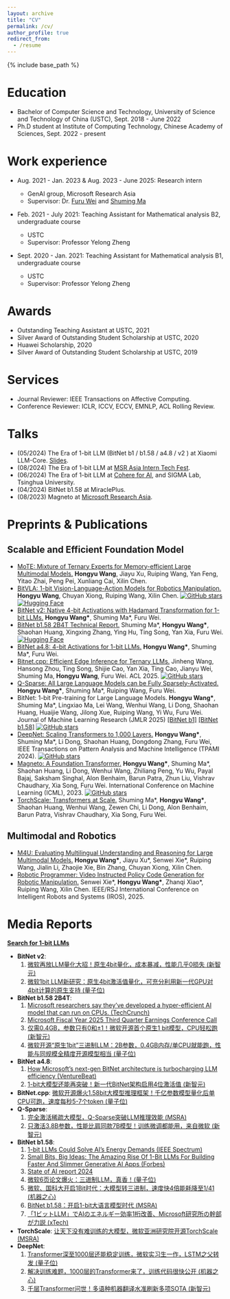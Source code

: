 ```yaml
---
layout: archive
title: "CV"
permalink: /cv/
author_profile: true
redirect_from:
  - /resume
---
```


{% include base_path %}

Education
======
* Bachelor of Computer Science and Technology, University of Science and Technology of China (USTC), Sept. 2018 - June 2022
* Ph.D student at Institute of Computing Technology, Chinese Academy of Sciences, Sept. 2022 - present

Work experience
======
* Aug. 2021 - Jan. 2023 & Aug. 2023 - June 2025: Research intern
  * GenAI group, Microsoft Research Asia
  * Supervisor: Dr. [Furu Wei](https://thegenerality.com/) and [Shuming Ma](https://scholar.google.com/citations?user=J44tjDMAAAAJ)

* Feb. 2021 - July 2021: Teaching Assistant for Mathematical analysis B2, undergraduate course
  * USTC
  * Supervisor: Professor Yelong Zheng

* Sept. 2020 - Jan. 2021: Teaching Assistant for Mathematical analysis B1, undergraduate course
  * USTC
  * Supervisor: Professor Yelong Zheng

Awards
======
* Outstanding Teaching Assistant at USTC, 2021
* Silver Award of Outstanding Student Scholarship at USTC, 2020
* Huawei Scholarship, 2020
* Silver Award of Outstanding Student Scholarship at USTC, 2019

Services
======
* Journal Reviewer: IEEE Transactions on Affective Computing.
* Conference Reviewer: ICLR, ICCV, ECCV, EMNLP, ACL Rolling Review.

Talks
======
* (05/2024) The Era of 1-bit LLM (BitNet b1 / b1.58 / a4.8 / v2 ) at Xiaomi LLM-Core. [Slides](https://github.com/ustcwhy/ustcwhy.github.io/blob/master/files/bitnet-20250527.pdf).
* (08/2024) The Era of 1-bit LLM at [MSR Asia Intern Tech Fest](https://mp.weixin.qq.com/s/HVhOhWpq1092Z5byc5nISw).
* (06/2024) The Era of 1-bit LLM at [Cohere for AI](https://www.youtube.com/watch?v=oxQjGOUbQx4&list=PLLalUvky4CLJKDaiWCumhsJpHNDhZeVll&index=17&t=229s), and SIGMA Lab, Tsinghua University.
* (04/2024) BitNet b1.58 at MiraclePlus.
* (08/2023) Magneto at [Microsoft Research Asia](https://www.msra.cn/zh-cn/news/features/icml-2023).

Preprints & Publications
======
## Scalable and Efficient Foundation Model
* [MoTE: Mixture of Ternary Experts for Memory-efficient Large Multimodal Models.](https://ustcwhy.github.io/publications/mote) <b>Hongyu Wang</b>, Jiayu Xu, Ruiping Wang, Yan Feng, Yitao Zhai, Peng Pei, Xunliang Cai, Xilin Chen. 
* [BitVLA: 1-bit Vision-Language-Action Models for Robotics Manipulation.](https://ustcwhy.github.io/publications/bitvla) <b>Hongyu Wang</b>, Chuyan Xiong, Ruiping Wang, Xilin Chen. [![GitHub stars](https://img.shields.io/github/stars/ustcwhy/bitvla?style=social)](https://github.com/ustcwhy/bitvla) [![Hugging Face](https://img.shields.io/badge/Hugging--Face-Model-blue?logo=huggingface&logoColor=white)](https://huggingface.co/collections/hongyuw/bitvla-68468fb1e3aae15dd8a4e36e)
* [BitNet v2: Native 4-bit Activations with Hadamard Transformation for 1-bit LLMs.](https://ustcwhy.github.io/publications/bitnet_v2/) <b>Hongyu Wang\*</b>, Shuming Ma\*, Furu Wei.
* [BitNet b1.58 2B4T Technical Report.](https://ustcwhy.github.io/publications/bitnet_2b4t/) Shuming Ma\*, <b>Hongyu Wang\*</b>, Shaohan Huang, Xingxing Zhang, Ying Hu, Ting Song, Yan Xia, Furu Wei. [![Hugging Face](https://img.shields.io/badge/Hugging--Face-Model-blue?logo=huggingface&logoColor=white)](https://huggingface.co/collections/microsoft/bitnet-67fddfe39a03686367734550)
* [BitNet a4.8: 4-bit Activations for 1-bit LLMs.](https://ustcwhy.github.io/publications/bitnet_a4_8/) <b>Hongyu Wang\*</b>, Shuming Ma\*, Furu Wei.
* [Bitnet.cpp: Efficient Edge Inference for Ternary LLMs.](https://ustcwhy.github.io/publications/bitnet_cpp/) Jinheng Wang, Hansong Zhou, Ting Song, Shijie Cao, Yan Xia, Ting Cao, Jianyu Wei, Shuming Ma, <b>Hongyu Wang</b>, Furu Wei. ACL 2025. [![GitHub stars](https://img.shields.io/github/stars/microsoft/bitnet?style=social)](https://github.com/microsoft/bitnet)
* [Q-Sparse: All Large Language Models can be Fully Sparsely-Activated.](https://ustcwhy.github.io/publications/qsparse/) <b>Hongyu Wang\*</b>, Shuming Ma\*, Ruiping Wang, Furu Wei.
* BitNet: 1-bit Pre-training for Large Language Models. <b>Hongyu Wang\*</b>, Shuming Ma\*, Lingxiao Ma, Lei Wang, Wenhui Wang, Li Dong, Shaohan Huang, Huaijie Wang, Jilong Xue, Ruiping Wang, Yi Wu, Furu Wei. Journal of Machine Learning Research (JMLR 2025) [[BitNet b1]](https://ustcwhy.github.io/publications/bitnet) [[BitNet b1.58]](https://ustcwhy.github.io/publications/bitnet_b1_58) [![GitHub stars](https://img.shields.io/github/stars/microsoft/bitnet?style=social)](https://github.com/microsoft/bitnet)
* [DeepNet: Scaling Transformers to 1,000 Layers.](https://ustcwhy.github.io/publications/deepnet/) <b>Hongyu Wang\*</b>, Shuming Ma\*, Li Dong, Shaohan Huang, Dongdong Zhang, Furu Wei, IEEE Transactions on Pattern Analysis and Machine Intelligence (TPAMI 2024). [![GitHub stars](https://img.shields.io/github/stars/microsoft/torchscale?style=social)](https://github.com/microsoft/torchscale)
* [Magneto: A Foundation Transformer.](https://ustcwhy.github.io/publications/foundation_transformer/) <b>Hongyu Wang\*</b>, Shuming Ma\*, Shaohan Huang, Li Dong, Wenhui Wang, Zhiliang Peng, Yu Wu, Payal Bajaj, Saksham Singhal, Alon Benhaim, Barun Patra, Zhun Liu, Vishrav Chaudhary, Xia Song, Furu Wei. International Conference on Machine Learning (ICML), 2023. [![GitHub stars](https://img.shields.io/github/stars/microsoft/torchscale?style=social)](https://github.com/microsoft/torchscale)
* [TorchScale: Transformers at Scale.](https://ustcwhy.github.io/publications/torchscale/) Shuming Ma\*, <b>Hongyu Wang\*</b>, Shaohan Huang, Wenhui Wang, Zewen Chi, Li Dong, Alon Benhaim, Barun Patra, Vishrav Chaudhary, Xia Song, Furu Wei. 

## Multimodal and Robotics
* [M4U: Evaluating Multilingual Understanding and Reasoning for Large Multimodal Models.](https://ustcwhy.github.io/publications/m4u/) <b>Hongyu Wang\*</b>, Jiayu Xu\*, Senwei Xie\*, Ruiping Wang, Jialin Li, Zhaojie Xie, Bin Zhang, Chuyan Xiong, Xilin Chen. 
* [Robotic Programmer: Video Instructed Policy Code Generation for Robotic Manipulation.](https://ustcwhy.github.io/publications/robopro/) Senwei Xie\*, <b>Hongyu Wang\*</b>, Zhanqi Xiao\*, Ruiping Wang, Xilin Chen. IEEE/RSJ International Conference on Intelligent Robots and Systems (IROS), 2025.


Media Reports
======
[**Search for 1-bit LLMs**](https://www.google.com/search?q=1-bit+llms)
* **BitNet v2**:
  1. [微软再放LLM量化大招！原生4bit量化，成本暴减，性能几乎0损失 (新智元)](https://mp.weixin.qq.com/s/CafL3szFrBMuISRG0GUpWQ)
  2. [微软1bit LLM新研究：原生4bit激活值量化，可充分利用新一代GPU对4bit计算的原生支持 (量子位)](https://mp.weixin.qq.com/s/HlSDd3Tl5lK4sHSm25z9XQ)
* **BitNet b1.58 2B4T**:
  1. [Microsoft researchers say they’ve developed a hyper-efficient AI model that can run on CPUs. (TechCrunch)](https://techcrunch.com/2025/04/16/microsoft-researchers-say-theyve-developed-a-hyper-efficient-ai-model-that-can-run-on-cpus/)
  2. [Microsoft Fiscal Year 2025 Third Quarter Earnings Conference Call](https://www.microsoft.com/en-us/investor/events/fy-2025/earnings-fy-2025-q3)
  3. [仅需0.4GB，参数只有0和±1！微软开源首个原生1 bit模型，CPU轻松跑 (新智元)](https://mp.weixin.qq.com/s/G9ZbMnBVbeH1m45HY2JIKA)
  4. [微软开源“原生1bit”三进制LLM：2B参数，0.4GB内存/单CPU就能跑，性能与同规模全精度开源模型相当 (量子位)](https://mp.weixin.qq.com/s/CpHcrSpzoDYcagknX9oe5g)
* **BitNet a4.8**:
  1. [How Microsoft’s next-gen BitNet architecture is turbocharging LLM efficiency (VentureBeat)](https://venturebeat.com/ai/how-microsofts-next-gen-bitnet-architecture-is-turbocharging-llm-efficiency/)
  2. [1-bit大模型还能再突破！新一代BitNet架构启用4位激活值 (新智元)](https://mp.weixin.qq.com/s/aw3iXwNVypyrq7jnAgGoug)
* **BitNet.cpp**: [微软开源爆火1.58bit大模型推理框架！千亿参数模型量化后单CPU可跑，速度每秒5-7个token (量子位)](https://mp.weixin.qq.com/s/gerCRxj4eULOut9PtMlNog)
* **Q-Sparse**:
  1. [完全激活稀疏大模型，Q-Sparse突破LLM推理效能 (MSRA)](https://mp.weixin.qq.com/s/JlvfBXLgn_aS9GrhhAYncQ)
  2. [只激活3.8B参数，性能比肩同款7B模型！训练微调都能用，来自微软 (新智元)](https://mp.weixin.qq.com/s/hBC9TcYrHMGVG9VgogLqWw)
* **BitNet b1.58**:
  1. [1-bit LLMs Could Solve AI’s Energy Demands (IEEE Spectrum)](https://spectrum.ieee.org/1-bit-llm)
  2. [Small Bits, Big Ideas: The Amazing Rise Of 1-Bit LLMs For Building Faster And Slimmer Generative AI Apps (Forbes)](https://www.forbes.com/sites/lanceeliot/2024/11/22/small-bits-big-ideas-the-amazing-rise-of-1-bit-llms-for-building-faster-and-slimer-generative-ai-apps/)
  3. [State of AI report 2024](https://www.stateof.ai/)
  4. [微软6页论文爆火：三进制LLM，真香！(量子位)](https://mp.weixin.qq.com/s/ziQDq8eaFCKlMaMKV9EM8Q)
  5. [微软、国科大开启1Bit时代：大模型转三进制，速度快4倍能耗降至1/41 (机器之心)](https://mp.weixin.qq.com/s/ao71aBUsEXoO_DC3hwpqQA)
  6. [BitNet b1.58：开启1-bit大语言模型时代 (MSRA)](https://mp.weixin.qq.com/s/4qtD_S_cC8OF0GENBPP-_Q)
  7. [「1ビットLLM」でAIのエネルギー効率1桁改善、Microsoft研究所の幹部が力説 (xTech)](https://xtech.nikkei.com/atcl/nxt/column/18/00001/10028/)
* **TorchScale**: [让天下没有难训练的大模型，微软亚洲研究院开源TorchScale (MSRA)](https://mp.weixin.qq.com/s/7oSv-RlwpWRPy5-t8meKCA)
* **DeepNet**:
  1. [Transformer深至1000层还能稳定训练，微软实习生一作，LSTM之父转发 (量子位)](https://mp.weixin.qq.com/s/3cN5I1hqPZNe6cXUPJ2wVA)
  2. [解决训练难题，1000层的Transformer来了，训练代码很快公开 (机器之心)](https://mp.weixin.qq.com/s/ejXE4-oBkqqtYITKZHpudQ)
  3. [千层Transformer问世！多语种机器翻译水准刷新多项SOTA (新智元)](https://mp.weixin.qq.com/s/Vo-mlDMjYQXmwAsXkhF3Yg)

  
<!-- Talks
======
  <ul>{% for post in site.talks %}
    {% include archive-single-talk-cv.html %}
  {% endfor %}</ul>
  
Teaching
======
  <ul>{% for post in site.teaching %}
    {% include archive-single-cv.html %}
  {% endfor %}</ul>
  
Service and leadership
======
* Currently signed in to 43 different slack teams -->
